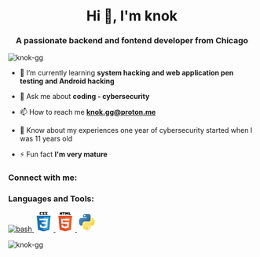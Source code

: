 <h1 align="center">Hi 👋, I'm knok</h1>
<h3 align="center">A passionate backend and fontend developer from Chicago </h3>

<p align="left"> <img src="https://komarev.com/ghpvc/?username=knok-gg&label=Profile%20views&color=0e75b6&style=flat" alt="knok-gg" /> </p>

- 🌱 I’m currently learning **system hacking and web application pen testing and Android hacking**

- 💬 Ask me about **coding - cybersecurity**

- 📫 How to reach me **knok.gg@proton.me**

- 📄 Know about my experiences one year of cybersecurity started when I was 11 years old

- ⚡ Fun fact **I'm very mature**

<h3 align="left">Connect with me:</h3>
<p align="left">
</p>

<h3 align="left">Languages and Tools:</h3>
<p align="left"> <a href="https://www.gnu.org/software/bash/" target="_blank" rel="noreferrer"> <img src="https://www.vectorlogo.zone/logos/gnu_bash/gnu_bash-icon.svg" alt="bash" width="40" height="40"/> </a> <a href="https://www.w3schools.com/css/" target="_blank" rel="noreferrer"> <img src="https://raw.githubusercontent.com/devicons/devicon/master/icons/css3/css3-original-wordmark.svg" alt="css3" width="40" height="40"/> </a> <a href="https://www.w3.org/html/" target="_blank" rel="noreferrer"> <img src="https://raw.githubusercontent.com/devicons/devicon/master/icons/html5/html5-original-wordmark.svg" alt="html5" width="40" height="40"/> </a> <a href="https://www.python.org" target="_blank" rel="noreferrer"> <img src="https://raw.githubusercontent.com/devicons/devicon/master/icons/python/python-original.svg" alt="python" width="40" height="40"/> </a> </p>

<p><img align="center" src="https://github-readme-stats.vercel.app/api/top-langs?username=knok-gg&show_icons=true&locale=en&layout=compact" alt="knok-gg" /></p>
